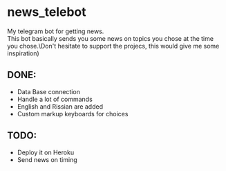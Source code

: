# news_telebot
My telegram bot for getting news. <br />This bot basically sends you some news on topics you chose at the time you chose.\Don't hesitate to support the projecs, this would give me some inspiration)

## DONE:
  - Data Base connection
  - Handle a lot of commands
  - English and Rissian are added
  - Custom markup keyboards for choices

## TODO:
  - Deploy it on Heroku
  - Send news on timing
